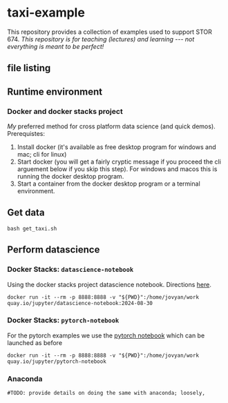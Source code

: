 # taxi-example
This repository provides a collection of examples used to support STOR 674. *This repository is for teaching (lectures) and learning --- not everything is meant to be perfect!*

## file listing

## Runtime environment
### Docker and docker stacks project
*My* preferred method for cross platform data science (and quick demos). Prerequistes:
1. Install docker (it's available as free desktop program for windows and mac; cli for linux)
2. Start docker (you will get a fairly cryptic message if you proceed the cli arguement below if you skip this step). For windows and macos this is running the docker desktop program.
3. Start a container from the docker desktop program or a terminal environment.

## Get data
```
bash get_taxi.sh
```

## Perform datascience
### Docker Stacks: `datascience-notebook`
Using the docker stacks project datascience notebook. Directions [here](https://jupyter-docker-stacks.readthedocs.io/en/latest/#example-2).
```
docker run -it --rm -p 8888:8888 -v "${PWD}":/home/jovyan/work quay.io/jupyter/datascience-notebook:2024-08-30
```
### Docker Stacks: `pytorch-notebook`
For the pytorch examples we use the [pytorch notebook](https://jupyter-docker-stacks.readthedocs.io/en/latest/using/selecting.html#jupyter-pytorch-notebook) which can be launched as before
```
docker run -it --rm -p 8888:8888 -v "${PWD}":/home/jovyan/work quay.io/jupyter/pytorch-notebook
```
### Anaconda
`#TODO: provide details on doing the same with anaconda; loosely, `
